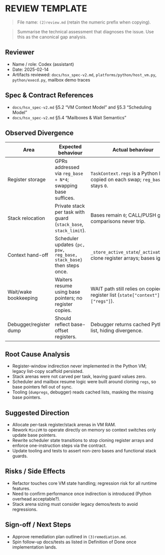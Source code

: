 # REVIEW TEMPLATE

> File name: `(2)review.md` (retain the numeric prefix when copying).

> Summarise the technical assessment that diagnoses the issue. Use this as the canonical gap analysis.

## Reviewer
- Name / role: Codex (assistant)
- Date: 2025-02-14
- Artifacts reviewed: `docs/hsx_spec-v2.md`, `platforms/python/host_vm.py`, `python/execd.py`, mailbox demo traces

## Spec & Contract References
- `docs/hsx_spec-v2.md` §5.2 “VM Context Model” and §5.3 “Scheduling Model”
- `docs/hsx_spec-v2.md` §5.4 “Mailboxes & Wait Semantics”

## Observed Divergence
| Area | Expected behaviour | Actual behaviour | Evidence (logs/files) |
| --- | --- | --- | --- |
| Register storage | GPRs addressed via `reg_base + N*4`; swapping base suffices. | `TaskContext.regs` is a Python list copied on each swap; `reg_base` stays `0`. | `platforms/python/host_vm.py` (`set_context`, `_activate_task`), `dumpregs` output |
| Stack relocation | Private stack per task with guard (`stack_base`, `stack_limit`). | Bases remain `0`; CALL/PUSH guard comparisons never trip. | `platforms/python/host_vm.py:760`, shell traces |
| Context hand-off | Scheduler updates `{pc, psw, reg_base, stack_base}` then steps once. | `_store_active_state`/`_activate_task` clone register arrays; bases ignored. | Same source files |
| Wait/wake bookkeeping | Waiters resume using base pointers; no register copies. | WAIT path still relies on copied register list (`state["context"]["regs"]`). | `_complete_mailbox_wait` |
| Debugger/register dump | Should reflect base-offset registers. | Debugger returns cached Python list, hiding divergence. | `platforms/python/host_vm.py:2334`, `python/shell_client.py` |

## Root Cause Analysis
- Register-window indirection never implemented in the Python VM; legacy list-copy scaffold persisted.
- Stack arenas were not carved per task, leaving guard values zero.
- Scheduler and mailbox resume logic were built around cloning `regs`, so base pointers fell out of sync.
- Tooling (`dumpregs`, debugger) reads cached lists, masking the missing base pointers.

## Suggested Direction
- Allocate per-task register/stack arenas in VM RAM.
- Rework `MiniVM` to operate directly on memory so context switches only update base pointers.
- Rewrite scheduler state transitions to stop cloning register arrays and enforce one-instruction steps via the contract.
- Update tooling and tests to assert non-zero bases and functional stack guards.

## Risks / Side Effects
- Refactor touches core VM state handling; regression risk for all runtime features.
- Need to confirm performance once indirection is introduced (Python overhead acceptable?).
- Stack arena sizing must consider legacy demos/tests to avoid regressions.

## Sign-off / Next Steps
- Approve remediation plan outlined in `(3)remediation.md`.
- Spin follow-up docs/tests as listed in Definition of Done once implementation lands.
